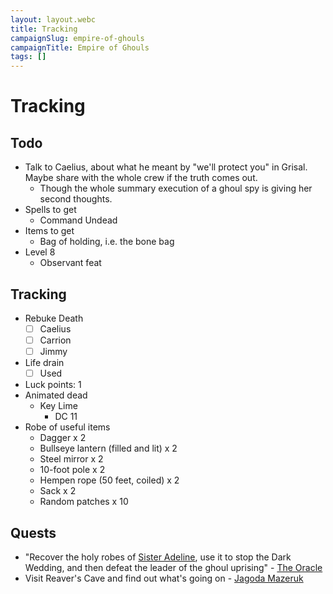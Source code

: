 ```yaml
---
layout: layout.webc
title: Tracking
campaignSlug: empire-of-ghouls
campaignTitle: Empire of Ghouls
tags: []
---
```

# Tracking
## Todo

- Talk to Caelius, about what he meant by "we'll protect you" in Grisal. Maybe share with the whole crew if the truth comes out.
	- Though the whole summary execution of a ghoul spy is giving her second thoughts.
- Spells to get
	- Command Undead
- Items to get
	- Bag of holding, i.e. the bone bag
- Level 8
	- Observant feat
## Tracking

- Rebuke Death
	- [ ] Caelius
	- [ ] Carrion
	- [ ] Jimmy
- Life drain
	- [ ] Used
- Luck points: 1
- Animated dead
	- Key Lime
		- DC 11
- Robe of useful items
	- Dagger x 2
    - Bullseye lantern (filled and lit) x 2
    - Steel mirror x 2
    - 10-foot pole x 2
    - Hempen rope (50 feet, coiled) x 2
    - Sack x 2
    - Random patches x 10

## Quests

- "Recover the holy robes of [Sister Adeline](npcs/sister-adeline.md), use it to stop the Dark Wedding, and then defeat the leader of the ghoul uprising" - [The Oracle](npcs/the-oracle.md)
- Visit Reaver's Cave and find out what's going on - [Jagoda Mazeruk](npcs/jagoda.md)
